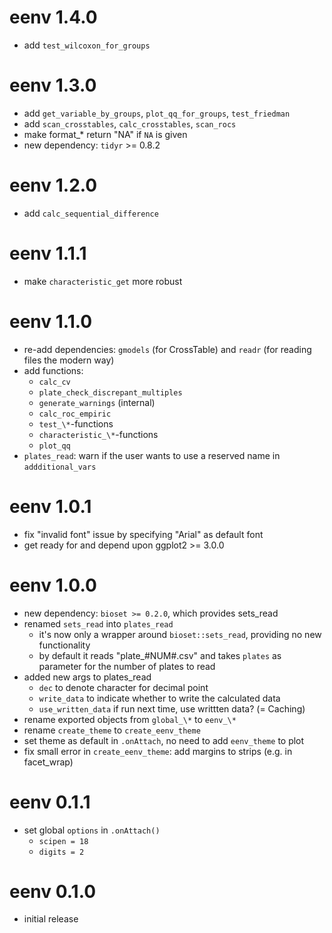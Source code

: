 # eenv 1.4.0

  * add `test_wilcoxon_for_groups`

# eenv 1.3.0

  * add `get_variable_by_groups`, `plot_qq_for_groups`, `test_friedman`
  * add `scan_crosstables`, `calc_crosstables`, `scan_rocs`
  * make format_* return "NA" if `NA` is given
  * new dependency: `tidyr` >= 0.8.2

# eenv 1.2.0

  * add `calc_sequential_difference`
  
# eenv 1.1.1

  * make `characteristic_get` more robust

# eenv 1.1.0

  * re-add dependencies: `gmodels` (for CrossTable) and `readr` (for reading files the modern way)
  * add functions:
      * `calc_cv`
      * `plate_check_discrepant_multiples`
      * `generate_warnings` (internal)
      * `calc_roc_empiric`
      * `test_\*`-functions
      * `characteristic_\*`-functions
      * `plot_qq`
  * `plates_read`: warn if the user wants to use a reserved name in `addditional_vars`

# eenv 1.0.1

  * fix "invalid font" issue by specifying "Arial" as default font
  * get ready for and depend upon ggplot2 >= 3.0.0

# eenv 1.0.0

  * new dependency: `bioset >= 0.2.0`, which provides sets_read
  * renamed `sets_read` into `plates_read`
      * it's now only a wrapper around `bioset::sets_read`, providing no new functionality
      * by default it reads "plate_#NUM#.csv" and takes `plates` as parameter for the number of plates to read
  * added new args to plates_read
      * `dec` to denote character for decimal point
      * `write_data` to indicate whether to write the calculated data
      * `use_written_data` if run next time, use writtten data? (= Caching)
  * rename exported objects from `global_\*` to `eenv_\*`
  * rename `create_theme` to `create_eenv_theme` 
  * set theme as default in `.onAttach`, no need to add `eenv_theme` to plot
  * fix small error in `create_eenv_theme`: add margins to strips (e.g. in facet_wrap)

# eenv 0.1.1

  * set global `options` in `.onAttach()`
      * `scipen = 18`
      * `digits = 2`

# eenv 0.1.0

  * initial release
